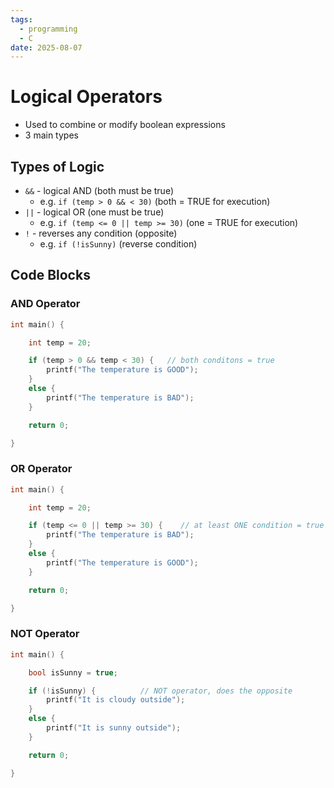 ```yaml
---
tags:
  - programming
  - C
date: 2025-08-07
---
```

# Logical Operators

- Used to combine or modify boolean expressions
- 3 main types
## Types of Logic

- `&&` - logical AND (both must be true)
	- e.g. `if (temp > 0 && < 30)` (both = TRUE for execution)
- `||` - logical OR (one must be true)
	- e.g. `if (temp <= 0 || temp >= 30)` (one = TRUE for execution)
- `!` - reverses any condition (opposite) 
	- e.g. `if (!isSunny)` (reverse condition)
## Code Blocks

### AND Operator

```c
int main() {

    int temp = 20;

    if (temp > 0 && temp < 30) {   // both conditons = true
        printf("The temperature is GOOD");
    }
    else {
        printf("The temperature is BAD");
    }

    return 0;

}
```
### OR Operator

```c
int main() {

    int temp = 20;

    if (temp <= 0 || temp >= 30) {    // at least ONE condition = true
        printf("The temperature is BAD");
    }
    else {
        printf("The temperature is GOOD");
    }

    return 0;

}
```
### NOT Operator

```c
int main() {

    bool isSunny = true;

    if (!isSunny) {          // NOT operator, does the opposite
        printf("It is cloudy outside");
    }
    else {
        printf("It is sunny outside");
    }

    return 0;

}
```